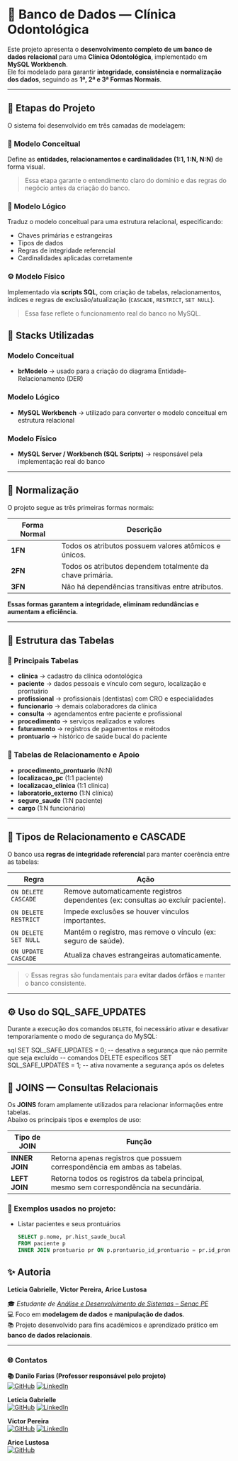 # 🦷 Banco de Dados — Clínica Odontológica

Este projeto apresenta o **desenvolvimento completo de um banco de dados relacional** para uma **Clínica Odontológica**, implementado em **MySQL Workbench**.  
Ele foi modelado para garantir **integridade, consistência e normalização dos dados**, seguindo as **1ª, 2ª e 3ª Formas Normais**.

---

## 📘 Etapas do Projeto

O sistema foi desenvolvido em três camadas de modelagem:

### 🧩 Modelo Conceitual
Define as **entidades, relacionamentos e cardinalidades (1:1, 1:N, N:N)** de forma visual.  
> Essa etapa garante o entendimento claro do domínio e das regras do negócio antes da criação do banco.

### 💾 Modelo Lógico
Traduz o modelo conceitual para uma estrutura relacional, especificando:
- Chaves primárias e estrangeiras  
- Tipos de dados  
- Regras de integridade referencial  
- Cardinalidades aplicadas corretamente

### ⚙️ Modelo Físico
Implementado via **scripts SQL**, com criação de tabelas, relacionamentos, índices e regras de exclusão/atualização (`CASCADE`, `RESTRICT`, `SET NULL`).  

> Essa fase reflete o funcionamento real do banco no MySQL.

## 🧰 Stacks Utilizadas
###  Modelo Conceitual
- **brModelo** → usado para a criação do diagrama Entidade-Relacionamento (DER)
###  Modelo Lógico
- **MySQL Workbench** → utilizado para converter o modelo conceitual em estrutura relacional
###  Modelo Físico
- **MySQL Server / Workbench (SQL Scripts)** → responsável pela implementação real do banco

---

## 🧠 Normalização

O projeto segue as três primeiras formas normais:

| Forma Normal | Descrição |
|---------------|------------|
| **1FN** | Todos os atributos possuem valores atômicos e únicos. |
| **2FN** | Todos os atributos dependem totalmente da chave primária. |
| **3FN** | Não há dependências transitivas entre atributos. |

**Essas formas garantem a integridade, eliminam redundâncias e aumentam a eficiência.**

---

## 🧱 Estrutura das Tabelas

### 🔹 Principais Tabelas
- **clinica** → cadastro da clínica odontológica  
- **paciente** → dados pessoais e vínculo com seguro, localização e prontuário  
- **profissional** → profissionais (dentistas) com CRO e especialidades  
- **funcionario** → demais colaboradores da clínica  
- **consulta** → agendamentos entre paciente e profissional  
- **procedimento** → serviços realizados e valores  
- **faturamento** → registros de pagamentos e métodos  
- **prontuario** → histórico de saúde bucal do paciente  

### 🔹 Tabelas de Relacionamento e Apoio
- **procedimento_prontuario** (N:N)  
- **localizacao_pc** (1:1 paciente)  
- **localizacao_clinica** (1:1 clínica)  
- **laboratorio_externo** (1:N clínica)  
- **seguro_saude** (1:N paciente)  
- **cargo** (1:N funcionário)

---

## 🔗 Tipos de Relacionamento e CASCADE

O banco usa **regras de integridade referencial** para manter coerência entre as tabelas:

| Regra | Ação |
|--------|------|
| `ON DELETE CASCADE` | Remove automaticamente registros dependentes (ex: consultas ao excluir paciente). |
| `ON DELETE RESTRICT` | Impede exclusões se houver vínculos importantes. |
| `ON DELETE SET NULL` | Mantém o registro, mas remove o vínculo (ex: seguro de saúde). |
| `ON UPDATE CASCADE` | Atualiza chaves estrangeiras automaticamente. |

> 💡 Essas regras são fundamentais para **evitar dados órfãos** e manter o banco consistente.

---
## ⚙️ Uso do SQL_SAFE_UPDATES

Durante a execução dos comandos `DELETE`, foi necessário ativar e desativar temporariamente o modo de segurança do MySQL:

sql
SET SQL_SAFE_UPDATES = 0; -- desativa a segurança que não permite que seja excluído
-- comandos DELETE específicos
SET SQL_SAFE_UPDATES = 1; -- ativa novamente a segurança após os deletes


## 🧮 JOINS — Consultas Relacionais

Os **JOINS** foram amplamente utilizados para relacionar informações entre tabelas.  
Abaixo os principais tipos e exemplos de uso:

| Tipo de JOIN | Função |
|---------------|--------|
| **INNER JOIN** | Retorna apenas registros que possuem correspondência em ambas as tabelas. |
| **LEFT JOIN** | Retorna todos os registros da tabela principal, mesmo sem correspondência na secundária. |

### 🧾 Exemplos usados no projeto:
- Listar pacientes e seus prontuários  
  ```sql
  SELECT p.nome, pr.hist_saude_bucal
  FROM paciente p
  INNER JOIN prontuario pr ON p.prontuario_id_prontuario = pr.id_prontuario;

  
## ✨ Autoria
**Leticia Gabrielle,** 
**Victor Pereira,** 
**Arice Lustosa** 

🎓 *Estudante de [Análise e Desenvolvimento de Sistemas – Senac PE](https://www.pe.senac.br/)*  
💻 Foco em **modelagem de dados** e **manipulação de dados**.  
📚 Projeto desenvolvido para fins acadêmicos e aprendizado prático em **banco de dados relacionais**.

---
### 🌐 Contatos

**📚 Danilo Farias (Professor responsável pelo projeto)**  
[![GitHub](https://img.shields.io/badge/GitHub-000?style=for-the-badge&logo=github&logoColor=white)](https://github.com/dansoaresfarias/dansoaresfarias) [![LinkedIn](https://img.shields.io/badge/LinkedIn-0077B5?style=for-the-badge&logo=linkedin&logoColor=white)](https://www.linkedin.com/in/dansoaresfarias/)

**Leticia Gabrielle**  
[![GitHub](https://img.shields.io/badge/GitHub-000?style=for-the-badge&logo=github&logoColor=white)](https://github.com/Leticia-dev07/Leticia-dev07) [![LinkedIn](https://img.shields.io/badge/LinkedIn-0077B5?style=for-the-badge&logo=linkedin&logoColor=white)](https://www.linkedin.com/in/leticia-gabrielle-034b80327)  

**Victor Pereira**  
[![GitHub](https://img.shields.io/badge/GitHub-000?style=for-the-badge&logo=github&logoColor=white)](https://github.com/ghostsz568) [![LinkedIn](https://img.shields.io/badge/LinkedIn-0077B5?style=for-the-badge&logo=linkedin&logoColor=white)](https://www.linkedin.com/in/victor-pereira-b86aa8256/)  

**Arice Lustosa**  
[![GitHub](https://img.shields.io/badge/GitHub-000?style=for-the-badge&logo=github&logoColor=white)](https://github.com/Dente457812)
